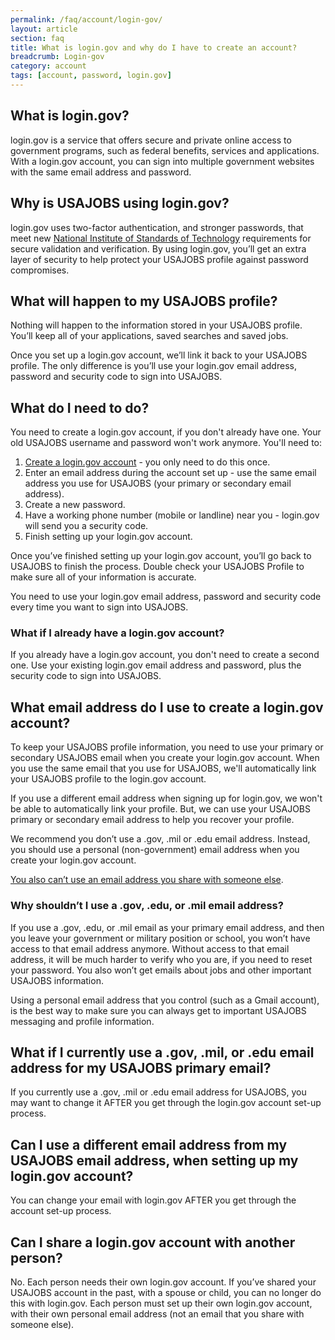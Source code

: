 ```yaml
---
permalink: /faq/account/login-gov/
layout: article
section: faq
title: What is login.gov and why do I have to create an account?
breadcrumb: Login-gov
category: account
tags: [account, password, login.gov]
---
```


## What is login.gov?

login.gov is a service that offers secure and private online access to government programs, such as federal benefits, services and applications. With a login.gov account, you can sign into multiple government websites with the same email address and password.

## Why is USAJOBS using login.gov?

login.gov uses two-factor authentication, and stronger passwords, that meet new [National Institute of Standards of Technology](https://www.nist.gov/) requirements for secure validation and verification. By using login.gov, you’ll get an extra layer of security to help protect your USAJOBS profile against password compromises.

## What will happen to my USAJOBS profile?

Nothing will happen to the information stored in your USAJOBS profile.  You’ll keep all of your applications, saved searches and saved jobs.

Once you set up a login.gov account, we’ll link it back to your USAJOBS profile. The only difference is you’ll use your login.gov email address, password and security code to sign into USAJOBS.


## What do I need to do?

You need to create a login.gov account, if you don't already have one. Your old USAJOBS username and password won't work anymore. You'll need to:

1. [Create a login.gov account](https://login.usajobs.gov/Access/Transition) - you only need to do this once.
2. Enter an email address during the account set up - use the same email address you use for USAJOBS (your primary or secondary email address).
3. Create a new password.
3. Have a working phone number (mobile or landline) near you - login.gov will send you a security code.
4. Finish setting up your login.gov account.

Once you’ve finished setting up your login.gov account, you’ll go back to USAJOBS to finish the process.  Double check your USAJOBS Profile to make sure all of your information is accurate.

You need to use your login.gov email address, password and security code every time you want to sign into USAJOBS.

### What if I already have a login.gov account?

If you already have a login.gov account, you don't need to create a second one. Use your existing login.gov email address and password, plus the security code to sign into USAJOBS.  

## What email address do I use to create a login.gov account?

To keep your USAJOBS profile information, you need to use your primary or secondary USAJOBS email when you create your login.gov account. When you use the same email that you use for USAJOBS, we'll automatically link your USAJOBS profile to the login.gov account.

If you use a different email address when signing up for login.gov, we won't be able to automatically link your profile. But, we can use your USAJOBS primary or secondary email address to help you recover your profile.

We recommend you don’t use a .gov, .mil or .edu email address. Instead, you should use a personal (non-government) email address when you create your login.gov account.

[You also can’t use an email address you share with someone else](#can-i-share-a-logingov-account-with-another-person).

### Why shouldn’t I use a .gov, .edu, or .mil email address?

If you use a .gov, .edu, or .mil email as your primary email address, and then you leave your government or military position or school, you won’t have access to that email address anymore. Without access to that email address, it will be much harder to verify who you are, if you need to reset your password. You also won’t get emails about jobs and other important USAJOBS information.

Using a personal email address that you control (such as a Gmail account), is the best way to make sure you can always get to important USAJOBS messaging and profile information.


## What if I currently use a .gov, .mil, or .edu email address for my USAJOBS primary email?

If you currently use a .gov, .mil or .edu email address for USAJOBS, you may want to change it AFTER you get through the login.gov account set-up process.

## Can I use a different email address from my USAJOBS email address, when setting up my login.gov account?

You can change your email with login.gov AFTER you get through the account set-up process.

## Can I share a login.gov account with another person?

No. Each person needs their own login.gov account.  If you’ve shared your USAJOBS account in the past, with a spouse or child, you can no longer do this with login.gov. Each person must set up their own login.gov account, with their own personal email address (not an email that you share with someone else).
